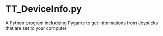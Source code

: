 TT_DeviceInfo.py
================

A Python program includeing Pygame to get informations from Joysticks that are set to your computer